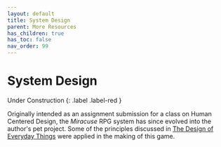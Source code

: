 ```yaml
---
layout: default
title: System Design
parent: More Resources
has_children: true
has_toc: false
nav_order: 99
---
```


# System Design

Under Construction
{: .label .label-red }

Originally intended as an assignment submission for a class on Human Centered Design, the _Miracuse_ RPG system has since evolved into the author's pet project. Some of the principles discussed in [The Design of Everyday Things](https://en.wikipedia.org/wiki/The_Design_of_Everyday_Things) were applied in the making of this game.
